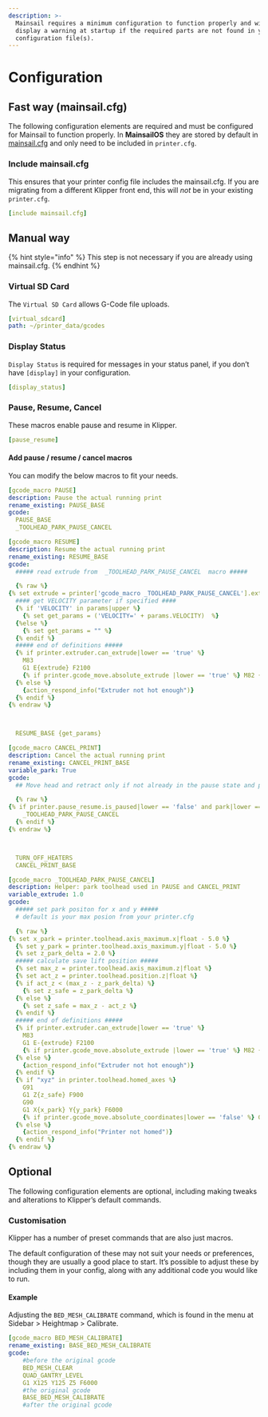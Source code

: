 ```yaml
---
description: >-
  Mainsail requires a minimum configuration to function properly and will
  display a warning at startup if the required parts are not found in your
  configuration file(s).
---
```


# Configuration

## Fast way (mainsail.cfg)

The following configuration elements are required and must be configured for Mainsail to function properly. In **MainsailOS** they are stored by default in [mainsail.cfg](https://github.com/mainsail-crew/mainsail-config/blob/master/client.cfg) and only need to be included in `printer.cfg`.

### Include mainsail.cfg <a href="#include-mainsail-cfg" id="include-mainsail-cfg"></a>

This ensures that your printer config file includes the mainsail.cfg. If you are migrating from a different Klipper front end, this will _not_ be in your existing `printer.cfg`.

```yaml
[include mainsail.cfg]
```

## Manual way

{% hint style="info" %}
This step is not necessary if you are already using mainsail.cfg.
{% endhint %}

### Virtual SD Card <a href="#virtual-sd-card" id="virtual-sd-card"></a>

The `Virtual SD Card` allows G-Code file uploads.

```yaml
[virtual_sdcard]
path: ~/printer_data/gcodes
```

### Display Status <a href="#display-status" id="display-status"></a>

`Display Status` is required for messages in your status panel, if you don’t have `[display]` in your configuration.

```yaml
[display_status]
```

### Pause, Resume, Cancel <a href="#pause-resume-cancel" id="pause-resume-cancel"></a>

These macros enable pause and resume in Klipper.

```yaml
[pause_resume]
```

#### Add pause / resume / cancel macros <a href="#add-pause--resume--cancel-functionality" id="add-pause--resume--cancel-functionality"></a>

You can modify the below macros to fit your needs.

```yaml
[gcode_macro PAUSE]
description: Pause the actual running print
rename_existing: PAUSE_BASE
gcode:
  PAUSE_BASE
  _TOOLHEAD_PARK_PAUSE_CANCEL
```

```yaml
[gcode_macro RESUME]
description: Resume the actual running print
rename_existing: RESUME_BASE
gcode:
  ##### read extrude from  _TOOLHEAD_PARK_PAUSE_CANCEL  macro #####

  {% raw %}
{% set extrude = printer['gcode_macro _TOOLHEAD_PARK_PAUSE_CANCEL'].extrude %}
  #### get VELOCITY parameter if specified ####
  {% if 'VELOCITY' in params|upper %}
    {% set get_params = ('VELOCITY=' + params.VELOCITY)  %}
  {%else %}
    {% set get_params = "" %}
  {% endif %}
  ##### end of definitions #####
  {% if printer.extruder.can_extrude|lower == 'true' %}
    M83
    G1 E{extrude} F2100
    {% if printer.gcode_move.absolute_extrude |lower == 'true' %} M82 {% endif %}
  {% else %}
    {action_respond_info("Extruder not hot enough")}
  {% endif %}
{% endraw %}



  RESUME_BASE {get_params}
```

```yaml
[gcode_macro CANCEL_PRINT]
description: Cancel the actual running print
rename_existing: CANCEL_PRINT_BASE
variable_park: True
gcode:
  ## Move head and retract only if not already in the pause state and park set to true

  {% raw %}
{% if printer.pause_resume.is_paused|lower == 'false' and park|lower == 'true'%}
    _TOOLHEAD_PARK_PAUSE_CANCEL
  {% endif %}
{% endraw %}



  TURN_OFF_HEATERS
  CANCEL_PRINT_BASE
```

```yaml
[gcode_macro _TOOLHEAD_PARK_PAUSE_CANCEL]
description: Helper: park toolhead used in PAUSE and CANCEL_PRINT
variable_extrude: 1.0
gcode:
  ##### set park positon for x and y #####
  # default is your max posion from your printer.cfg

  {% raw %}
{% set x_park = printer.toolhead.axis_maximum.x|float - 5.0 %}
  {% set y_park = printer.toolhead.axis_maximum.y|float - 5.0 %}
  {% set z_park_delta = 2.0 %}
  ##### calculate save lift position #####
  {% set max_z = printer.toolhead.axis_maximum.z|float %}
  {% set act_z = printer.toolhead.position.z|float %}
  {% if act_z < (max_z - z_park_delta) %}
    {% set z_safe = z_park_delta %}
  {% else %}
    {% set z_safe = max_z - act_z %}
  {% endif %}
  ##### end of definitions #####
  {% if printer.extruder.can_extrude|lower == 'true' %}
    M83
    G1 E-{extrude} F2100
    {% if printer.gcode_move.absolute_extrude |lower == 'true' %} M82 {% endif %}
  {% else %}
    {action_respond_info("Extruder not hot enough")}
  {% endif %}
  {% if "xyz" in printer.toolhead.homed_axes %}
    G91
    G1 Z{z_safe} F900
    G90
    G1 X{x_park} Y{y_park} F6000
    {% if printer.gcode_move.absolute_coordinates|lower == 'false' %} G91 {% endif %}
  {% else %}
    {action_respond_info("Printer not homed")}
  {% endif %}
{% endraw %}
```

## Optional

The following configuration elements are optional, including making tweaks and alterations to Klipper’s default commands.

### Customisation <a href="#customisation" id="customisation"></a>

Klipper has a number of preset commands that are also just macros.

The default configuration of these may not suit your needs or preferences, though they are usually a good place to start. It’s possible to adjust these by including them in your config, along with any additional code you would like to run.

#### Example <a href="#example" id="example"></a>

Adjusting the `BED_MESH_CALIBRATE` command, which is found in the menu at Sidebar > Heightmap > Calibrate.

```yaml
[gcode_macro BED_MESH_CALIBRATE]
rename_existing: BASE_BED_MESH_CALIBRATE
gcode:
    #before the original gcode
    BED_MESH_CLEAR
    QUAD_GANTRY_LEVEL
    G1 X125 Y125 Z5 F6000
    #the original gcode
    BASE_BED_MESH_CALIBRATE
    #after the original gcode
```
